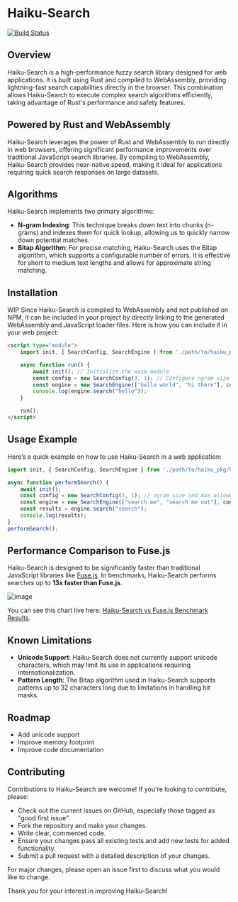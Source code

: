 # Haiku-Search

[![Build Status](https://github.com/beowolx/haiku/actions/workflows/ci.yaml/badge.svg)](https://github.com/beowolx/haiku/actions)

## Overview
Haiku-Search is a high-performance fuzzy search library designed for web applications. It is built using Rust and compiled to WebAssembly, providing lightning-fast search capabilities directly in the browser. This combination allows Haiku-Search to execute complex search algorithms efficiently, taking advantage of Rust's performance and safety features.

## Powered by Rust and WebAssembly
Haiku-Search leverages the power of Rust and WebAssembly to run directly in web browsers, offering significant performance improvements over traditional JavaScript search libraries. By compiling to WebAssembly, Haiku-Search provides near-native speed, making it ideal for applications requiring quick search responses on large datasets.

## Algorithms
Haiku-Search implements two primary algorithms:
- **N-gram Indexing**: This technique breaks down text into chunks (n-grams) and indexes them for quick lookup, allowing us to quickly narrow down potential matches.
- **Bitap Algorithm**: For precise matching, Haiku-Search uses the Bitap algorithm, which supports a configurable number of errors. It is effective for short to medium text lengths and allows for approximate string matching.

## Installation
WIP
Since Haiku-Search is compiled to WebAssembly and not published on NPM, it can be included in your project by directly linking to the generated WebAssembly and JavaScript loader files. Here is how you can include it in your web project:
```html
<script type="module">
    import init, { SearchConfig, SearchEngine } from './path/to/haiku_pkg/haiku.js';

    async function run() {
        await init(); // Initialize the wasm module
        const config = new SearchConfig(3, 1); // Configure ngram size and max distance
        const engine = new SearchEngine(["hello world", "hi there"], config);
        console.log(engine.search("hello"));
    }

    run();
</script>
```

## Usage Example
Here’s a quick example on how to use Haiku-Search in a web application:
```javascript
import init, { SearchConfig, SearchEngine } from './path/to/haiku_pkg/haiku.js';

async function performSearch() {
    await init();
    const config = new SearchConfig(3, 1); // ngram size and max allowed errors
    const engine = new SearchEngine(["search me", "search me not"], config);
    const results = engine.search("search");
    console.log(results);
}
performSearch();
```

## Performance Comparison to Fuse.js
Haiku-Search is designed to be significantly faster than traditional JavaScript libraries like [Fuse.js]([url](https://www.fusejs.io/)). In benchmarks, Haiku-Search performs searches up to **13x faster than Fuse.js**.

![image](https://github.com/beowolx/haiku/assets/61982523/3684be93-0eb6-4138-9e81-a02ccc5e99d5)


You can see this chart live here: [Haiku-Search vs Fuse.js Benchmark Results](https://beowolx.github.io/haiku-search/index.html).

## Known Limitations
- **Unicode Support**: Haiku-Search does not currently support unicode characters, which may limit its use in applications requiring internationalization.
- **Pattern Length**: The Bitap algorithm used in Haiku-Search supports patterns up to 32 characters long due to limitations in handling bit masks.

## Roadmap
- Add unicode support
- Improve memory footprint
- Improve code documentation

## Contributing
Contributions to Haiku-Search are welcome! If you're looking to contribute, please:
- Check out the current issues on GitHub, especially those tagged as "good first issue".
- Fork the repository and make your changes.
- Write clear, commented code.
- Ensure your changes pass all existing tests and add new tests for added functionality.
- Submit a pull request with a detailed description of your changes.

For major changes, please open an issue first to discuss what you would like to change.

Thank you for your interest in improving Haiku-Search!
